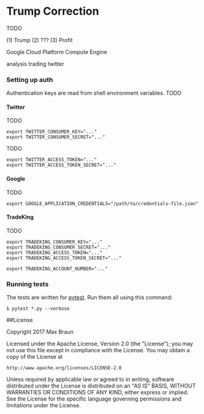 # Trump Correction

TODO

(1) Trump (2) ??? (3) Profit

Google Cloud Platform
Compute Engine

analysis
trading
twitter

### Setting up auth

Authentication keys are read from shell environment variables. TODO

#### Twitter

TODO

``` shell
export TWITTER_CONSUMER_KEY="..."
export TWITTER_CONSUMER_SECRET="..."
```

 TODO

``` shell
export TWITTER_ACCESS_TOKEN="..."
export TWITTER_ACCESS_TOKEN_SECRET="..."
```

#### Google

TODO

``` shell
export GOOGLE_APPLICATION_CREDENTIALS="/path/to/credentials-file.json"
```

#### TradeKing

TODO

``` shell
export TRADEKING_CONSUMER_KEY="..."
export TRADEKING_CONSUMER_SECRET="..."
export TRADEKING_ACCESS_TOKEN="..."
export TRADEKING_ACCESS_TOKEN_SECRET="..."
```

``` shell
export TRADEKING_ACCOUNT_NUMBER="..."
```

### Running tests

The tests are written for [pytest](http://doc.pytest.org/en/latest/getting-started.html). Run them all using this command:

``` shell
$ pytest *.py --verbose
```

##License

Copyright 2017 Max Braun

Licensed under the Apache License, Version 2.0 (the "License");
you may not use this file except in compliance with the License.
You may obtain a copy of the License at

    http://www.apache.org/licenses/LICENSE-2.0

Unless required by applicable law or agreed to in writing, software
distributed under the License is distributed on an "AS IS" BASIS,
WITHOUT WARRANTIES OR CONDITIONS OF ANY KIND, either express or implied.
See the License for the specific language governing permissions and
limitations under the License.
